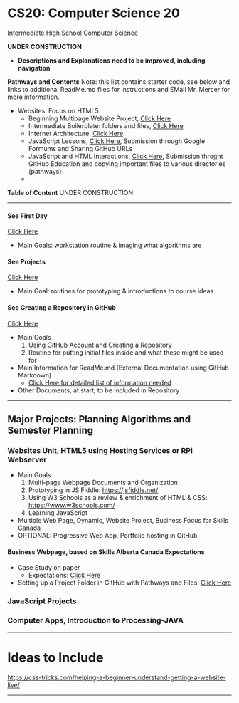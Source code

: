 # CS20: Computer Science 20
Intermediate High School Computer Science

**UNDER CONSTRUCTION**
- **Descriptions and Explanations need to be improved, including navigation**

**Pathways and Contents**
Note: this list contains starter code, see below and links to additional ReadMe.md files for instructions and EMail Mr. Mercer for more information.

- Websites: Focus on HTML5
  - Beginning Multipage Website Project, <a href="">Click Here</a>
  - Intermediate Boilerplate: folders and files, <a href="">Click Here</a>
  - Internet Architecture, <a href="">Click Here</a>
  - JavaScript Lessons, <a href="">Click Here</a>, Submission through Google Formums and Sharing GitHub URLs
  - JavaScript and HTML Interactions, <a href="">Click Here</a>, Submission throght GitHub Education and copying important files to various directories (pathways)
  -

**Table of Content**
UNDER CONSTRUCTION

---

#### See First Day
<a href="https://github.com/MercersKitchen/Computer-Science-Planning/tree/master/First%20Day">Click Here</a>
- Main Goals: workstation routine & imaging what algorithms are

#### See Projects
<a href="https://github.com/MercersKitchen/Computer-Science-Planning/tree/master/Projects">Click Here</a>
- Main Goal: routines for prototyping & introductions to course ideas

#### See Creating a Repository in GitHub
<a href="https://github.com/MercersKitchen/Computer-Science-Planning/blob/master/Projects/Creating%20a%20GitHub%20Repository.txt">Click Here</a>
- Main Goals
   1. Using GitHub Account and Creating a Repository
   2. Routine for putting initial files inside and what these might be used for
- Main Information for ReadMe.md (External Documentation using GitHub Markdown)
  - <a href="https://github.com/MercersKitchen/CS20/tree/master/Websites/Beginning%20Mutlipage%20Website%20Project#information-needing-to-be-answered-before-beginning-a-project-especially-opening-a-github-repository">Click Here for detailed list of information needed</a>
- Other Documents, at start, to be included in Repository

---

## Major Projects: Planning Algorithms and Semester Planning

### Websites Unit, HTML5 using Hosting Services or RPi Webserver
- Main Goals
   1. Multi-page Webpage Documents and Organization
   2. Prototyping in JS Fiddle: https://jsfiddle.net/
   3. Using W3 Schools as a review & enrichment of HTML & CSS: https://www.w3schools.com/
   3. Learning JavaScript
- Multiple Web Page, Dynamic, Website Project, Business Focus for Skills Canada
- OPTIONAL: Progressive Web App, Portfolio hosting in GitHub

#### Business Webpage, based on Skills Alberta Canada Expectations
- Case Study on paper
  - Expectations: <a href="">Click Here</a>
- Setting up a Project Folder in GitHub with Pathways and Files: <a href="https://github.com/QEHS-Websites/Intermediate-Business-Website-Project/tree/master/Project%20Folder%20Structure">Click Here</a>

### JavaScript Projects

### Computer Apps, Introduction to Processing-JAVA

---

# Ideas to Include
https://css-tricks.com/helping-a-beginner-understand-getting-a-website-live/

---
